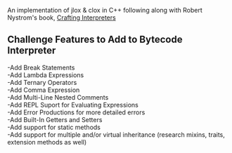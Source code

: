 An implementation of jlox & clox in C++ following along with Robert Nystrom's book, [Crafting Interpreters](https://craftinginterpreters.com/)

## Challenge Features to Add to Bytecode Interpreter
-Add Break Statements \
-Add Lambda Expressions \
-Add Ternary Operators \
-Add Comma Expression \
-Add Multi-Line Nested Comments \
-Add REPL Suport for Evaluating Expressions \
-Add Error Productions for more detailed errors \
-Add Built-In Getters and Setters \
-Add support for static methods \
-Add support for multiple and/or virtual inheritance (research mixins, traits, extension methods as well)